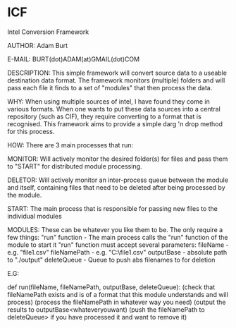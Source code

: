 # ICF
Intel Conversion Framework

AUTHOR: Adam Burt

E-MAIL: BURT(dot)ADAM(at)GMAIL(dot)COM

DESCRIPTION:
This simple framework will convert source data to a useable destination data format. The framework monitors (multiple)
folders and will pass each file it finds to a set of "modules" that then process the data.

WHY:
When using multiple sources of intel, I have found they come in various formats. When one wants to put these data
sources into a central repository (such as CIF), they require converting to a format that is recognised. This framework
aims to provide a simple darg 'n drop method for this process.

HOW:
There are 3 main processes that run:

MONITOR:
Will actively monitor the desired folder(s) for files and pass them to "START" for distributed module processing.

DELETOR:
Will actively monitor an inter-process queue between the module and itself, containing files that need to be deleted
after being processed by the module.

START:
The main process that is responsible for passing new files to the individual modules


MODULES:
These can be whatever you like them to be. The only require a few things:
              "run" function - The main process calls the "run" function of the module to start it
                  "run" function must accept several parameters:
                        fileName      - e.g. "file1.csv"
                        fileNamePath  - e.g. "C:\file1.csv"
                        outputBase    - absolute path to "./output"
                        deleteQueue   - Queue to push abs filenames to for deletion
                        
  E.G:
  
  def run(fileName, fileNamePath, outputBase, deleteQueue):
    (check that fileNamePath exists and is of a format that this module understands and will process)
    (process the fileNamePath in whatever way you need)
    (output the results to outputBase\<whateveryouwant)
    (push the fileNamePath to deleteQueue> if you have processed it and want to remove it)
  
  
